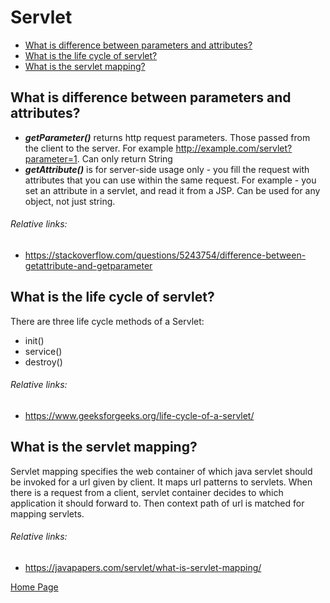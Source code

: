 # Servlet
- [What is difference between parameters and attributes?](#what-is-difference-between-parameters-and-attributes)
- [What is the life cycle of servlet?](#what-is-the-life-cycle-of-servlet)
- [What is the servlet mapping?](#what-is-the-servlet-mapping)

## What is difference between parameters and attributes?
+ ***getParameter()*** returns http request parameters. Those passed from the client to the server. For example http://example.com/servlet?parameter=1. Can only return String
+ ***getAttribute()*** is for server-side usage only - you fill the request with attributes that you can use within the same request. For example - you set an attribute in a servlet, and read it from a JSP. Can be used for any object, not just string.
###### Relative links:
+ https://stackoverflow.com/questions/5243754/difference-between-getattribute-and-getparameter

## What is the life cycle of servlet?
There are three life cycle methods of a Servlet:
+ init()
+ service()
+ destroy()
###### Relative links:
+ https://www.geeksforgeeks.org/life-cycle-of-a-servlet/

## What is the servlet mapping?
Servlet mapping specifies the web container of which java servlet should be invoked for a url given by client. It maps url patterns to servlets. When there is a request from a client, servlet container decides to which application it should forward to. Then context path of url is matched for mapping servlets.
###### Relative links:
+ https://javapapers.com/servlet/what-is-servlet-mapping/

[Home Page](README.md)
